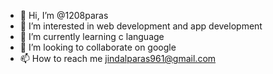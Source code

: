- 👋 Hi, I’m @1208paras
- 👀 I’m interested in web development and app development
- 🌱 I’m currently learning c language
- 💞️ I’m looking to collaborate on google
- 📫 How to reach me jindalparas961@gmail.com

<!---
1208paras/1208paras is a ✨ special ✨ repository because its `README.md` (this file) appears on your GitHub profile.
You can click the Preview link to take a look at your changes.
--->
